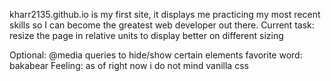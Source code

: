 kharr2135.github.io is my first site, it displays me practicing my most recent skills so I can become the greatest web developer out there.
Current task: resize the page in relative units to display better on different sizing

Optional: @media queries to hide/show certain elements
favorite word: bakabear
Feeling: as of right now i do not mind vanilla css
